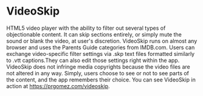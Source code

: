 # VideoSkip
HTML5 video player with the ability to filter out several types of objectionable content. It can skip sections entirely, or simply mute the sound or blank the video, at user's discretion.
VideoSkip runs on almost any browser and uses the Parents Guide categories from IMDB.com.
Users can exchange video-specific filter settings via .skp text files formatted similarly to .vtt captions.They can also edit those settings right within the app.
VideoSkip does not infringe media copyrights because the video files are not altered in any way. Simply, users choose to see or not to see parts of the content, and the app remembers their choice.
You can see VideoSkip in action at https://prgomez.com/videoskip.
